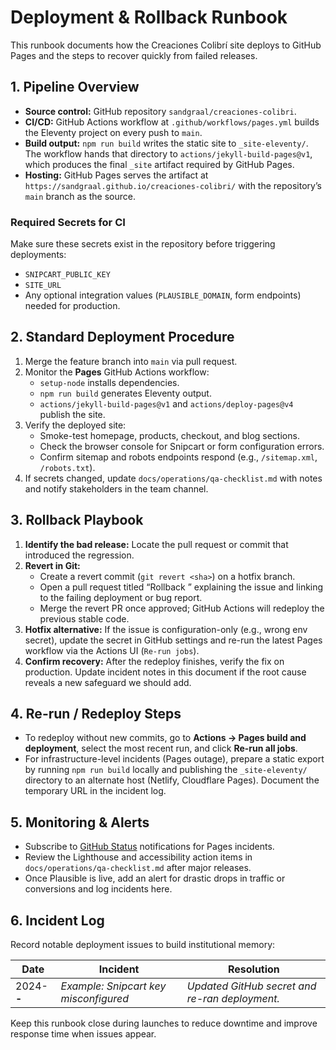 # Deployment & Rollback Runbook

This runbook documents how the Creaciones Colibrí site deploys to GitHub Pages and the steps to recover quickly from failed releases.

## 1. Pipeline Overview
- **Source control:** GitHub repository `sandgraal/creaciones-colibri`.
- **CI/CD:** GitHub Actions workflow at `.github/workflows/pages.yml` builds the Eleventy project on every push to `main`.
- **Build output:** `npm run build` writes the static site to `_site-eleventy/`. The workflow hands that directory to `actions/jekyll-build-pages@v1`, which produces the final `_site` artifact required by GitHub Pages.
- **Hosting:** GitHub Pages serves the artifact at `https://sandgraal.github.io/creaciones-colibri/` with the repository’s `main` branch as the source.

### Required Secrets for CI
Make sure these secrets exist in the repository before triggering deployments:
- `SNIPCART_PUBLIC_KEY`
- `SITE_URL`
- Any optional integration values (`PLAUSIBLE_DOMAIN`, form endpoints) needed for production.

## 2. Standard Deployment Procedure
1. Merge the feature branch into `main` via pull request.
2. Monitor the **Pages** GitHub Actions workflow:
   - `setup-node` installs dependencies.
   - `npm run build` generates Eleventy output.
   - `actions/jekyll-build-pages@v1` and `actions/deploy-pages@v4` publish the site.
3. Verify the deployed site:
   - Smoke-test homepage, products, checkout, and blog sections.
   - Check the browser console for Snipcart or form configuration errors.
   - Confirm sitemap and robots endpoints respond (e.g., `/sitemap.xml`, `/robots.txt`).
4. If secrets changed, update `docs/operations/qa-checklist.md` with notes and notify stakeholders in the team channel.

## 3. Rollback Playbook
1. **Identify the bad release:** Locate the pull request or commit that introduced the regression.
2. **Revert in Git:**
   - Create a revert commit (`git revert <sha>`) on a hotfix branch.
   - Open a pull request titled “Rollback <feature>” explaining the issue and linking to the failing deployment or bug report.
   - Merge the revert PR once approved; GitHub Actions will redeploy the previous stable code.
3. **Hotfix alternative:** If the issue is configuration-only (e.g., wrong env secret), update the secret in GitHub settings and re-run the latest Pages workflow via the Actions UI (`Re-run jobs`).
4. **Confirm recovery:** After the redeploy finishes, verify the fix on production. Update incident notes in this document if the root cause reveals a new safeguard we should add.

## 4. Re-run / Redeploy Steps
- To redeploy without new commits, go to **Actions → Pages build and deployment**, select the most recent run, and click **Re-run all jobs**.
- For infrastructure-level incidents (Pages outage), prepare a static export by running `npm run build` locally and publishing the `_site-eleventy/` directory to an alternate host (Netlify, Cloudflare Pages). Document the temporary URL in the incident log.

## 5. Monitoring & Alerts
- Subscribe to [GitHub Status](https://www.githubstatus.com/) notifications for Pages incidents.
- Review the Lighthouse and accessibility action items in `docs/operations/qa-checklist.md` after major releases.
- Once Plausible is live, add an alert for drastic drops in traffic or conversions and log incidents here.

## 6. Incident Log
Record notable deployment issues to build institutional memory:

| Date | Incident | Resolution |
| ---- | -------- | ---------- |
| 2024-__-__ | _Example: Snipcart key misconfigured_ | _Updated GitHub secret and re-ran deployment._ |

Keep this runbook close during launches to reduce downtime and improve response time when issues appear.
